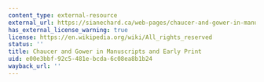 ```yaml
---
content_type: external-resource
external_url: https://sianechard.ca/web-pages/chaucer-and-gower-in-manuscript-and-early-print/
has_external_license_warning: true
license: https://en.wikipedia.org/wiki/All_rights_reserved
status: ''
title: Chaucer and Gower in Manuscripts and Early Print
uid: e00e3bbf-92c5-481e-bcda-6c08ea8b1b24
wayback_url: ''
---
```

